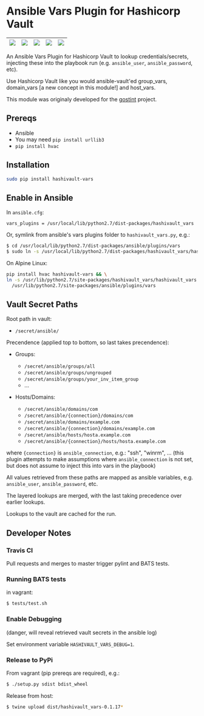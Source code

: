 # Ansible Vars Plugin for Hashicorp Vault


|![](https://img.shields.io/pypi/v/hashivault-vars.svg)|![](https://img.shields.io/pypi/status/hashivault-vars.svg)|![](https://img.shields.io/pypi/format/hashivault-vars.svg)|![](https://img.shields.io/pypi/l/hashivault-vars.svg)|![](https://travis-ci.com/goethite/hashivault_vars.svg?branch=master)|
|-|-|-|-|-|

An Ansible Vars Plugin for Hashicorp Vault to lookup credentials/secrets,
injecting these into the playbook run (e.g. `ansible_user`, `ansible_password`,
etc).

Use Hashicorp Vault like you would ansible-vault'ed group_vars,
domain_vars [a new concept in this module!] and host_vars.

This module was originaly developed for the [gostint](https://goethite.github.io/gostint/)
project.

## Prereqs
* Ansible
* You may need `pip install urllib3`
* `pip install hvac`

## Installation

```bash
sudo pip install hashivault-vars
```

## Enable in Ansible
In `ansible.cfg`:
```
vars_plugins = /usr/local/lib/python2.7/dist-packages/hashivault_vars
```

Or, symlink from ansible's vars plugins folder to `hashivault_vars.py`, e.g.:
```bash
$ cd /usr/local/lib/python2.7/dist-packages/ansible/plugins/vars
$ sudo ln -s /usr/local/lib/python2.7/dist-packages/hashivault_vars/hashivault_vars.py .
```

On Alpine Linux:
```bash
pip install hvac hashivault-vars && \
ln -s /usr/lib/python2.7/site-packages/hashivault_vars/hashivault_vars.py \
  /usr/lib/python2.7/site-packages/ansible/plugins/vars
```

## Vault Secret Paths
Root path in vault:

* `/secret/ansible/`

Precendence (applied top to bottom, so last takes precendence):
* Groups:
  * `/secret/ansible/groups/all`
  * `/secret/ansible/groups/ungrouped`
  * `/secret/ansible/groups/your_inv_item_group`
  * ...

* Hosts/Domains:
  * `/secret/ansible/domains/com`
  * `/secret/ansible/{connection}/domains/com`
  * `/secret/ansible/domains/example.com`
  * `/secret/ansible/{connection}/domains/example.com`
  * `/secret/ansible/hosts/hosta.example.com`
  * `/secret/ansible/{connection}/hosts/hosta.example.com`

where `{connection}` is `ansible_connection`, e.g.: "ssh", "winrm", ...
(this plugin attempts to make assumptions where `ansible_connection` is not
set, but does not assume to inject this into vars in the playbook)

All values retrieved from these paths are mapped as ansible variables,
e.g. `ansible_user`, `ansible_password`, etc.

The layered lookups are merged, with the last taking precedence over
earlier lookups.

Lookups to the vault are cached for the run.

## Developer Notes

### Travis CI
Pull requests and merges to master trigger pylint and BATS tests.

### Running BATS tests
in vagrant:
```bash
$ tests/test.sh
```

### Enable Debugging
(danger, will reveal retrieved vault secrets in the ansible log)

Set environment variable `HASHIVAULT_VARS_DEBUG=1`.

### Release to PyPi
From vagrant (pip prereqs are required), e.g.:
```bash
$ ./setup.py sdist bdist_wheel
```

Release from host:
```bash
$ twine upload dist/hashivault_vars-0.1.17*
```
